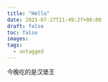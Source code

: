 ```yaml
---
title: "Hello"
date: 2021-07-27T21:49:27+08:00
draft: false
toc: false
images:
tags:
  - untagged
---
```


今晚吃的是汉堡王
